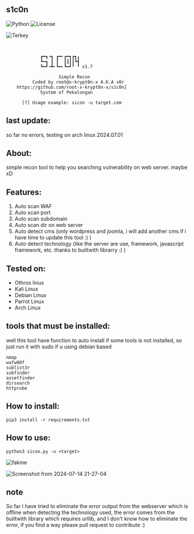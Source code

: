 ## s1c0n
![Python](https://img.shields.io/badge/Python-3.9.2-blue)
![License](https://img.shields.io/badge/License-MIT-brightgreen)

![Terkey](https://github-readme-stats.vercel.app/api/pin?username=x0rr-dan&repo=s1c0n&title_color=fff&icon_color=fff&text_color=ffffff&bg_color=000000)

```


	         ┏━┓╺┓ ┏━╸┏━┓┏┓╻
	         ┗━┓ ┃ ┃  ┃┃┃┃┗┫
	         ┗━┛╺┻╸┗━╸┗━┛╹ ╹ v1.7
                
                    Simple Recon
          Coded by root@x-krypt0n-x A.K.A x0r
	https://github.com/root-x-krypt0n-x/s1c0n]
	         System of Pekalongan

	  [?] Usage example: sicon -u target.com

```

## last update:
so far no errors, testing on arch linux 2024.07.01

## About:
simple recon tool to help you searching vulnerability on web server. maybe xD

## Features:
1. Auto scan WAF
2. Auto scan port
3. Auto scan subdomain
4. Auto scan dir on web server
5. Auto detect cms (only wordpress and joomla, i will add another cms if i have time to update this tool :) )
6. Auto detect technology (like the server are use, framework, javascript framework, etc. thanks to builtwith librarry :) )

## Tested on:
- Othros linux
- Kali Linux
- Debian Linux
- Parrot Linux
- Arch Linux

## tools that must be installed:
well this tool have function to auto install if some tools is not installed, so just run it with sudo if u using debian based
```
nmap
wafw00f
sublist3r
subfinder
assetfinder
dirsearch
httprobe
```

## How to install:
```
pip3 install -r requirements.txt
```

## How to use:
```
python3 sicon.py -u <target>
```

![fakme](https://user-images.githubusercontent.com/51450260/162648377-f453e31b-e75d-43af-96f7-5b8c4a5afb27.png)

![Screenshot from 2024-07-14 21-27-04](https://github.com/user-attachments/assets/4c15a5a6-d34f-4ce8-9ce8-16c09e5783a5)


## note
So far I have tried to eliminate the error output from the webserver which is offline when detecting the technology used, the error comes from the builtwith library which requires urllib, and I don't know how to eliminate the error, if you find a way please pull request to contribute :)
